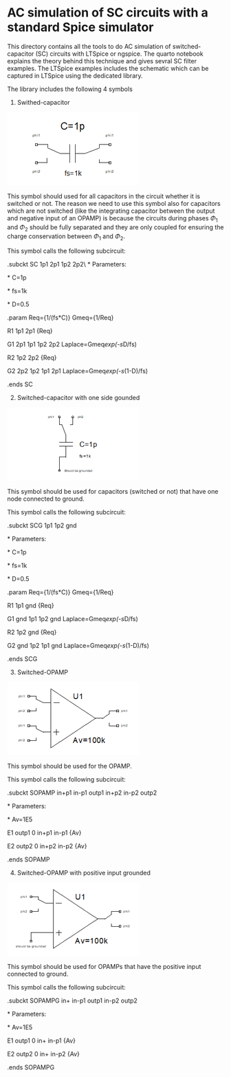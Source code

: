 # AC simulation of SC circuits with a standard Spice simulator

This directory contains all the tools to do AC simulation of switched-capacitor (SC) circuits with LTSpice or ngspice. The quarto notebook explains the theory behind this technique and gives sevral SC filter examples. The LTSpice examples includes the schematic which can be captured in LTSpice using the dedicated library.

The library includes the following 4 symbols

1) Swithed-capacitor

![Switched-capacitor.](/img/SC.png)

This symbol should used for all capacitors in the circuit whether it is switched or not. The reason we need to use this symbol also for capacitors which are not switched (like the integrating capacitor between the output and negative input of an OPAMP) is because the circuits during phases $\Phi_1$ and $\Phi_2$ should be fully separated and they are only coupled for ensuring the charge conservation between $\Phi_1$ and $\Phi_2$.

This symbol calls the following subcircuit:

.subckt SC 1p1 2p1 1p2 2p2\\
\* Parameters:

\* C=1p

\* fs=1k

\* D=0.5

.param Req={1/(fs*C)} Gmeq={1/Req}

R1 1p1 2p1 {Req}

G1 2p1 1p1 1p2 2p2 Laplace=Gmeq*exp(-s*D/fs)

R2 1p2 2p2 {Req}

G2 2p2 1p2 1p1 2p1 Laplace=Gmeq*exp(-s*(1-D)/fs)

.ends SC

2) Switched-capacitor with one side gounded

![Grounded switched-capacitor.](/img/SCG.png)

This symbol should be used for capacitors (switched or not) that have one node connected to ground.

This symbol calls the following subcircuit:

.subckt SCG 1p1 1p2 gnd

\* Parameters:

\* C=1p

\* fs=1k

\* D=0.5

.param Req={1/(fs*C)} Gmeq={1/Req}

R1 1p1 gnd {Req}

G1 gnd 1p1 1p2 gnd Laplace=Gmeq*exp(-s*D/fs)

R2 1p2 gnd {Req}

G2 gnd 1p2 1p1 gnd Laplace=Gmeq*exp(-s*(1-D)/fs)

.ends SCG

3) Switched-OPAMP

![Switched-OPAMP.](/img/SOPAMP.png)

This symbol should be used for the OPAMP.

This symbol calls the following subcircuit:

.subckt SOPAMP in+p1 in-p1 outp1 in+p2 in-p2 outp2

\* Parameters:

\* Av=1E5

E1 outp1 0 in+p1 in-p1 {Av}

E2 outp2 0 in+p2 in-p2 {Av}

.ends SOPAMP

4) Switched-OPAMP with positive input grounded

![Grounded switched-OPAMP.](/img/SOPAMPG.png)

This symbol should be used for OPAMPs that have the positive input connected to ground.

This symbol calls the following subcircuit:

.subckt SOPAMPG in+ in-p1 outp1 in-p2 outp2

\* Parameters:

\* Av=1E5

E1 outp1 0 in+ in-p1 {Av}

E2 outp2 0 in+ in-p2 {Av}

.ends SOPAMPG
